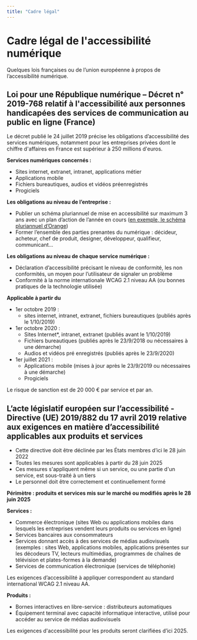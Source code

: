 ```yaml
---
title: "Cadre légal"
---
```


# Cadre légal de l'accessibilité numérique

Quelques lois françaises ou de l’union européenne à propos de l’accessibilité numérique.

## Loi pour une République numérique – Décret n° 2019-768 relatif à l'accessibilité aux personnes handicapées des services de communication au public en ligne (France)

Le décret publié le 24 juillet 2019 précise les obligations d’accessibilité des services numériques, notamment pour les entreprises privées dont le chiffre d'affaires en France est supérieur à 250 millions d'euros.

**Services numériques concernés :**
- Sites internet, extranet, intranet, applications métier
- Applications mobile 
- Fichiers bureautiques, audios et vidéos préenregistrés 
- Progiciels

**Les obligations au niveau de l’entreprise :**
- Publier un schéma pluriannuel de mise en accessibilité sur maximum 3 ans avec un plan d’action de l’année en cours ([en exemple, le schéma pluriannuel d’Orange](https://www.orange.com/sites/orangecom/files/2020-09/Orange%20Schema%20pluriannuel%20d%20accessibilite%202020%20-%202022.pdf))
- Former l’ensemble des parties prenantes du numérique : décideur, acheteur, chef de produit, designer, développeur, qualifieur, communicant… 

**Les obligations au niveau de chaque service numérique :**
- Déclaration d’accessibilité précisant le niveau de conformité, les non conformités, un moyen pour l’utilisateur de signaler un problème
- Conformité à la norme internationale WCAG 2.1 niveau AA (ou bonnes pratiques de la technologie utilisée)

**Applicable à partir du** 
- 1er octobre 2019 : 	
  - sites internet, intranet, extranet, fichiers bureautiques (publiés après le 1/10/2019)
- 1er octobre 2020 :	
  - Sites Internet*, intranet, extranet (publiés avant le 1/10/2019)
  - Fichiers bureautiques (publiés après le 23/9/2018  ou nécessaires à une démarche)
  - Audios et vidéos pré enregistrés (publiés après le 23/9/2020)
- 1er juillet 2021 : 	
  - Applications mobile (mises à jour après le 23/9/2019 ou nécessaires à une démarche)
  - Progiciels

Le risque de sanction est de 20 000 € par service et par an.
 
## L’acte législatif européen sur l’accessibilité - Directive (UE) 2019/882 du 17 avril 2019 relative aux exigences en matière d’accessibilité applicables aux produits et services
-	Cette directive doit être déclinée par les États membres d’ici le 28 juin 2022
-	Toutes les mesures sont applicables à partir du 28 juin 2025
-	Ces mesures s'appliquent même si un service, ou une partie d'un service, est sous-traité à un tiers
-	Le personnel doit être correctement et continuellement formé

**Périmètre : produits et services mis sur le marché ou modifiés après le 28 juin 2025**

**Services :**
-	Commerce électronique (sites Web ou applications mobiles dans lesquels les entreprises vendent leurs produits ou services en ligne)
-	Services bancaires aux consommateurs
-	 Services donnant accès à des services de médias audiovisuels (exemples : sites Web, applications mobiles, applications présentes sur les décodeurs TV, lecteurs multimédias, programmes de chaînes de télévision et plates-formes à la demande)
-	Services de communication électronique (services de téléphonie)

Les exigences d’accessibilité à appliquer correspondent au standard international WCAG 2.1 niveau AA.

**Produits :**
-	Bornes interactives en libre-service : distributeurs automatiques 
-	Équipement terminal avec capacité informatique interactive, utilisé pour accéder au service de médias audiovisuels

Les exigences d'accessibilité pour les produits seront clarifiées d’ici 2025.


